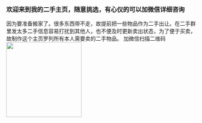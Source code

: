### 欢迎来到我的二手主页，随意挑选，有心仪的可以加微信详细咨询
因为要准备搬家了。很多东西带不走，故提前把一些物品作为二手出让。在二手群里发太多二手信息容易打扰到其他人，也不便及时更新卖出状态，为了便于买卖，故制作这个主页罗列所有本人需要卖的二手物品。
加微信扫描二维码
<img src="https://user-images.githubusercontent.com/39651612/116805668-7f88a500-ab5a-11eb-9eef-dbeae6d9448c.jpg"  height="200" width="200"/>



